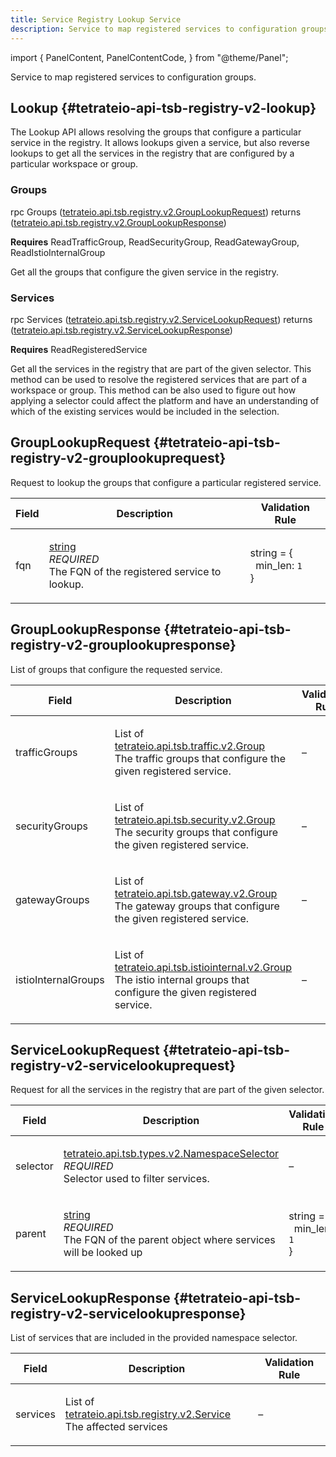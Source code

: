 ```yaml
---
title: Service Registry Lookup Service
description: Service to map registered services to configuration groups.
---
```



import {
  PanelContent,
  PanelContentCode,
} from "@theme/Panel";


<!-- WARNING: This page is generated. Please take a look at extensions/plugin-service-bridge-api-docs/src/files/doc/page.ejs -->

Service to map registered services to configuration groups.


## Lookup {#tetrateio-api-tsb-registry-v2-lookup}

The Lookup API allows resolving the groups that configure a particular service
in the registry. It allows lookups given a service, but also reverse lookups to
get all the services in the registry that are configured by a particular workspace
or group.


### Groups

<PanelContent>
<PanelContentCode>

rpc Groups ([tetrateio.api.tsb.registry.v2.GroupLookupRequest](../../../tsb/registry/v2/lookup_service#tetrateio-api-tsb-registry-v2-grouplookuprequest)) returns ([tetrateio.api.tsb.registry.v2.GroupLookupResponse](../../../tsb/registry/v2/lookup_service#tetrateio-api-tsb-registry-v2-grouplookupresponse))

</PanelContentCode>

**Requires** ReadTrafficGroup, ReadSecurityGroup, ReadGatewayGroup, ReadIstioInternalGroup

Get all the groups that configure the given service in the registry.

</PanelContent>

### Services

<PanelContent>
<PanelContentCode>

rpc Services ([tetrateio.api.tsb.registry.v2.ServiceLookupRequest](../../../tsb/registry/v2/lookup_service#tetrateio-api-tsb-registry-v2-servicelookuprequest)) returns ([tetrateio.api.tsb.registry.v2.ServiceLookupResponse](../../../tsb/registry/v2/lookup_service#tetrateio-api-tsb-registry-v2-servicelookupresponse))

</PanelContentCode>

**Requires** ReadRegisteredService

Get all the services in the registry that are part of the given selector.
This method can be used to resolve the registered services that are part of a workspace
or group.
This method can be also used to figure out how applying a selector could affect
the platform and have an understanding of which of the existing services would be
included in the selection.

</PanelContent>






## GroupLookupRequest {#tetrateio-api-tsb-registry-v2-grouplookuprequest}

Request to lookup the groups that configure a particular registered service.



  
<div class="generated-table"></div>

<table>
<thead>
<tr>
<th>Field</th>
<th class="description">Description</th>
<th>Validation Rule</th>
</tr>
</thead>
    
<tr>
<td>


fqn

</td>

<td>

[string](https://developers.google.com/protocol-buffers/docs/proto3#scalar) <br/> _REQUIRED_ <br/> The FQN of the registered service to lookup.

</td>

<td>

string = {<br/>&nbsp;&nbsp;min_len: `1`<br/>}<br/>

</td>
</tr>
    
</table>
  


## GroupLookupResponse {#tetrateio-api-tsb-registry-v2-grouplookupresponse}

List of groups that configure the requested service.



  
<div class="generated-table"></div>

<table>
<thead>
<tr>
<th>Field</th>
<th class="description">Description</th>
<th>Validation Rule</th>
</tr>
</thead>
    
<tr>
<td>


trafficGroups

</td>

<td>

List of [tetrateio.api.tsb.traffic.v2.Group](../../../tsb/traffic/v2/traffic_group#tetrateio-api-tsb-traffic-v2-group) <br/> The traffic groups that configure the given registered service.

</td>

<td>

&ndash;

</td>
</tr>
    
<tr>
<td>


securityGroups

</td>

<td>

List of [tetrateio.api.tsb.security.v2.Group](../../../tsb/security/v2/security_group#tetrateio-api-tsb-security-v2-group) <br/> The security groups that configure the given registered service.

</td>

<td>

&ndash;

</td>
</tr>
    
<tr>
<td>


gatewayGroups

</td>

<td>

List of [tetrateio.api.tsb.gateway.v2.Group](../../../tsb/gateway/v2/gateway_group#tetrateio-api-tsb-gateway-v2-group) <br/> The gateway groups that configure the given registered service.

</td>

<td>

&ndash;

</td>
</tr>
    
<tr>
<td>


istioInternalGroups

</td>

<td>

List of [tetrateio.api.tsb.istiointernal.v2.Group](../../../tsb/istiointernal/v2/istio_internal_group#tetrateio-api-tsb-istiointernal-v2-group) <br/> The istio internal groups that configure the given registered service.

</td>

<td>

&ndash;

</td>
</tr>
    
</table>
  


## ServiceLookupRequest {#tetrateio-api-tsb-registry-v2-servicelookuprequest}

Request for all the services in the registry that are part of the given selector.



  
<div class="generated-table"></div>

<table>
<thead>
<tr>
<th>Field</th>
<th class="description">Description</th>
<th>Validation Rule</th>
</tr>
</thead>
    
<tr>
<td>


selector

</td>

<td>

[tetrateio.api.tsb.types.v2.NamespaceSelector](../../../tsb/types/v2/types#tetrateio-api-tsb-types-v2-namespaceselector) <br/> _REQUIRED_ <br/> Selector used to filter services.

</td>

<td>

&ndash;

</td>
</tr>
    
<tr>
<td>


parent

</td>

<td>

[string](https://developers.google.com/protocol-buffers/docs/proto3#scalar) <br/> _REQUIRED_ <br/> The FQN of the parent object where services will be looked up

</td>

<td>

string = {<br/>&nbsp;&nbsp;min_len: `1`<br/>}<br/>

</td>
</tr>
    
</table>
  


## ServiceLookupResponse {#tetrateio-api-tsb-registry-v2-servicelookupresponse}

List of services that are included in the provided namespace selector.



  
<div class="generated-table"></div>

<table>
<thead>
<tr>
<th>Field</th>
<th class="description">Description</th>
<th>Validation Rule</th>
</tr>
</thead>
    
<tr>
<td>


services

</td>

<td>

List of [tetrateio.api.tsb.registry.v2.Service](../../../tsb/registry/v2/service#tetrateio-api-tsb-registry-v2-service) <br/> The affected services

</td>

<td>

&ndash;

</td>
</tr>
    
</table>
  



